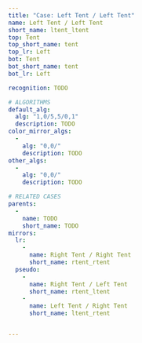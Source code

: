 ```yaml
---
title: "Case: Left Tent / Left Tent"
name: Left Tent / Left Tent
short_name: ltent_ltent
top: Tent
top_short_name: tent
top_lr: Left
bot: Tent
bot_short_name: tent
bot_lr: Left

recognition: TODO

# ALGORITHMS
default_alg:
  alg: "1,0/5,5/0,1"
  description: TODO
color_mirror_algs:
  -
    alg: "0,0/"
    description: TODO
other_algs:
  -
    alg: "0,0/"
    description: TODO

# RELATED CASES
parents:
  -
    name: TODO
    short_name: TODO
mirrors:
  lr:
    -
      name: Right Tent / Right Tent
      short_name: rtent_rtent
  pseudo:
    -
      name: Right Tent / Left Tent
      short_name: rtent_ltent
    -
      name: Left Tent / Right Tent
      short_name: ltent_rtent


---
```


